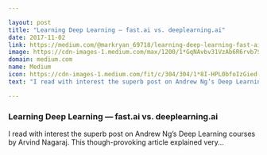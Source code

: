 ```yaml
---

layout: post
title: "Learning Deep Learning — fast.ai vs. deeplearning.ai"
date: 2017-11-02
link: https://medium.com/@markryan_69718/learning-deep-learning-fast-ai-vs-deeplearning-ai-34f9c42cf701?source=rss------machine_learning-5
image: https://cdn-images-1.medium.com/max/1200/1*GqNAvbv31VzAb6R6rvb7Sw.jpeg
domain: medium.com
name: Medium
icon: https://cdn-images-1.medium.com/fit/c/304/304/1*8I-HPL0bfoIzGied-dzOvA.png
text: "I read with interest the superb post on Andrew Ng’s Deep Learning courses by Arvind Nagaraj. This though-provoking article explained very…"

---
```


### Learning Deep Learning — fast.ai vs. deeplearning.ai

I read with interest the superb post on Andrew Ng’s Deep Learning courses by Arvind Nagaraj. This though-provoking article explained very…